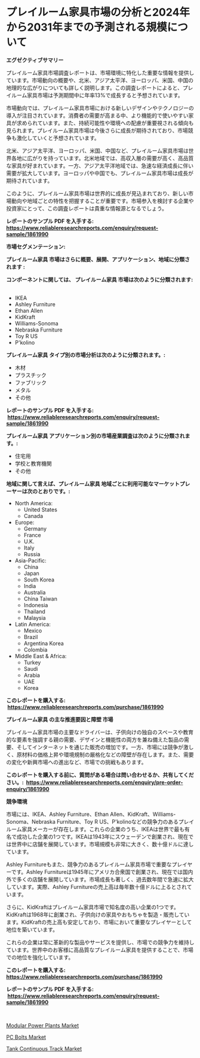 <p><h1>プレイルーム家具市場の分析と2024年から2031年までの予測される規模について</h1></p><p><strong>エグゼクティブサマリー</strong></p>
<p><p>プレイルーム家具市場調査レポートは、市場環境に特化した重要な情報を提供しています。市場動向の概要や、北米、アジア太平洋、ヨーロッパ、米国、中国の地理的な広がりについても詳しく説明します。この調査レポートによると、プレイルーム家具市場は予測期間中に年率13%で成長すると予想されています。</p><p>市場動向では、プレイルーム家具市場における新しいデザインやテクノロジーの導入が注目されています。消費者の需要が高まる中、より機能的で使いやすい家具が求められています。また、持続可能性や環境への配慮が重要視される傾向も見られます。プレイルーム家具市場は今後さらに成長が期待されており、市場競争も激化していくと予想されています。</p><p>北米、アジア太平洋、ヨーロッパ、米国、中国など、プレイルーム家具市場は世界各地に広がりを持っています。北米地域では、高収入層の需要が高く、高品質な家具が好まれています。一方、アジア太平洋地域では、急速な経済成長に伴い需要が拡大しています。ヨーロッパや中国でも、プレイルーム家具市場は成長が期待されています。</p><p>このように、プレイルーム家具市場は世界的に成長が見込まれており、新しい市場動向や地域ごとの特性を把握することが重要です。市場参入を検討する企業や投資家にとって、この調査レポートは貴重な情報源となるでしょう。</p></p>
<p><strong>レポートのサンプル PDF を入手する: <a href="https://www.reliableresearchreports.com/enquiry/request-sample/1861990">https://www.reliableresearchreports.com/enquiry/request-sample/1861990</a></strong></p>
<p><strong>市場セグメンテーション:</strong></p>
<p><strong> プレイルーム家具 市場はさらに概要、展開、アプリケーション、地域に分類されます :</strong></p>
<p><strong>コンポーネントに関しては、 プレイルーム家具 市場は次のように分類されます: &nbsp;</strong></p>
<p><ul><li>IKEA</li><li>Ashley Furniture</li><li>Ethan Allen</li><li>KidKraft</li><li>Williams-Sonoma</li><li>Nebraska Furniture</li><li>Toy R US</li><li>P'kolino</li></ul></p>
<p><strong> プレイルーム家具 タイプ別の市場分析は次のように分類されます。:</strong></p>
<p><ul><li>木材</li><li>プラスチック</li><li>ファブリック</li><li>メタル</li><li>その他</li></ul></p>
<p><strong>レポートのサンプル PDF を入手する: &nbsp;<a href="https://www.reliableresearchreports.com/enquiry/request-sample/1861990">https://www.reliableresearchreports.com/enquiry/request-sample/1861990</a></strong></p>
<p><strong> プレイルーム家具 アプリケーション別の市場産業調査は次のように分類されます。:</strong></p>
<p><ul><li>住宅用</li><li>学校と教育機関</li><li>その他</li></ul></p>
<p><strong>地域に関して言えば、プレイルーム家具 地域ごとに利用可能なマーケットプレーヤーは次のとおりです。:</strong></p>
<p><ul>
    <li>
        North America:
        <ul>
            <li>United States</li>
            <li>Canada</li>
        </ul>
    </li>
    <li>
        Europe:
        <ul>
            <li>Germany</li>
            <li>France</li>
            <li>U.K.</li>
            <li>Italy</li>
            <li>Russia</li>
        </ul>
    </li>
    <li>
        Asia-Pacific:
        <ul>
            <li>China</li>
            <li>Japan</li>
            <li>South Korea</li>
            <li>India</li>
            <li>Australia</li>
            <li>China Taiwan</li>
            <li>Indonesia</li>
            <li>Thailand</li>
            <li>Malaysia</li>
        </ul>
    </li>
    <li>
        Latin America:
        <ul>
            <li>Mexico</li>
            <li>Brazil</li>
            <li>Argentina Korea</li>
            <li>Colombia</li>
        </ul>
    </li>
    <li>
        Middle East & Africa:
        <ul>
            <li>Turkey</li>
            <li>Saudi</li>
            <li>Arabia</li>
            <li>UAE</li>
            <li>Korea</li>
        </ul>
    </li>
    </ul></p>
<p><strong>このレポートを購入する: &nbsp;<a href="https://www.reliableresearchreports.com/purchase/1861990">https://www.reliableresearchreports.com/purchase/1861990</a></strong></p>
<p><strong>プレイルーム家具 の主な推進要因と障壁 市場</strong></p>
<p><p>プレイルーム家具市場の主要なドライバーは、子供向けの独自のスペースや教育的な要素を強調する親の需要、デザインと機能性の両方を兼ね備えた製品の需要、そしてインターネットを通じた販売の増加です。一方、市場には競争が激しく、原材料の価格上昇や環境規制の厳格化などの障壁が存在します。また、需要の変化や新興市場への進出など、市場での挑戦もあります。</p></p>
<p><strong>このレポートを購入する前に、質問がある場合は問い合わせるか、共有してください。:&nbsp; <a href="https://www.reliableresearchreports.com/enquiry/pre-order-enquiry/1861990">https://www.reliableresearchreports.com/enquiry/pre-order-enquiry/1861990</a></strong></p>
<p><strong>競争環境</strong></p>
<p><p>市場には、IKEA、Ashley Furniture、Ethan Allen、KidKraft、Williams-Sonoma、Nebraska Furniture、Toy R US、P'kolinoなどの競争力のあるプレイルーム家具メーカーが存在します。これらの企業のうち、IKEAは世界で最も有名で成功した企業の1つです。IKEAは1943年にスウェーデンで創業され、現在では世界中に店舗を展開しています。市場規模も非常に大きく、数十億ドルに達しています。</p><p>Ashley Furnitureもまた、競争力のあるプレイルーム家具市場で重要なプレイヤーです。Ashley Furnitureは1945年にアメリカ合衆国で創業され、現在では国内外で多くの店舗を展開しています。市場成長も著しく、過去数年間で急速に拡大しています。実際、Ashley Furnitureの売上高は毎年数十億ドルに上るとされています。</p><p>さらに、KidKraftはプレイルーム家具市場で知名度の高い企業の1つです。KidKraftは1968年に創業され、子供向けの家具やおもちゃを製造・販売しています。KidKraftの売上高も安定しており、市場において重要なプレイヤーとして地位を築いています。</p><p>これらの企業は常に革新的な製品やサービスを提供し、市場での競争力を維持しています。世界中のお客様に高品質なプレイルーム家具を提供することで、市場での地位を強化しています。</p></p>
<p><strong>このレポートを購入する: &nbsp; <a href="https://www.reliableresearchreports.com/purchase/1861990">https://www.reliableresearchreports.com/purchase/1861990</a></strong></p>
<p><strong>レポートのサンプル PDF を入手する: &nbsp;<a href="https://www.reliableresearchreports.com/enquiry/request-sample/1861990">https://www.reliableresearchreports.com/enquiry/request-sample/1861990</a></strong><strong></strong></p>
<p>&nbsp;</p>
<p><p><a href="https://view.publitas.com/reportprime-1/modular-power-plants-market-size-share-trends-analysis-report-by-application-regional-outlook-competitive-strategies-and-segment-forecasts-2023-2030/">Modular Power Plants Market</a></p><p><a href="https://view.publitas.com/reportprime-1/pc-bolts-market-centers-on-aspects-such-as-market-growth-market-share-market-opportunity-and-projected-forecasts-spanning-from-2023-to-2030/">PC Bolts Market</a></p><p><a href="https://view.publitas.com/reportprime-1/tank-continuous-track-market-provides-detailed-segmentation-of-this-market-based-on-type-application-and-region-and-forecast-for-the-period-from-2023-2030/">Tank Continuous Track Market</a></p></p>